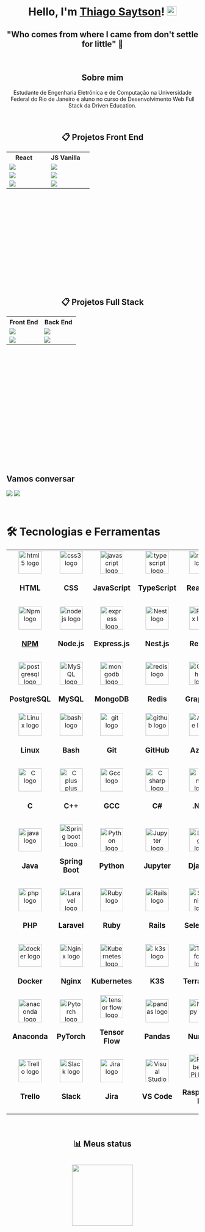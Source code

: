 <h1 align="center">Hello, I'm <a href="https://tsaytson.github.io/" target="_blank">Thiago Saytson</a>! <img src="https://media.giphy.com/media/hvRJCLFzcasrR4ia7z/giphy.gif" width="25px"></h1> 

<h2 align='center'> "Who comes from where I came from don't settle for little" 🚀</h2>
<br>

<h2 align='center'>Sobre mim</h2>
<p style="text-align:center; text-justify:inter-character">Estudante de Engenharia Eletrônica e de Computação na Universidade Federal do Rio de Janeiro e aluno no curso de Desenvolvimento Web Full Stack da Driven Education.
</p>

<br>

<div align="center">
 
 ## 📋 Projetos Front End

<table height="350px">
  <tbody >
    <tr>
      <th align="center" width="50%"> React <img src="https://user-images.githubusercontent.com/109693663/207225133-2a594a5a-56da-4b0c-91d8-8ad74eeacaab.png" width="13px"></th>
      <th align="center" width="50%">JS Vanilla <img src="https://user-images.githubusercontent.com/109693663/207225942-d775c6d2-1830-4054-b9d3-27ffdb9977dc.png" width="12px"></th>
    </tr>
   <tr>
         <td>
           <a href="https://github.com/TSaytson/projeto11-trackit"><img src="https://github-readme-stats.vercel.app/api/pin/?username=TSaytson&repo=projeto11-trackit&title_color=7A7ADB&icon_color=2234AE&text_color=D3D3D3&bg_color=0,000000,130F60"></a>
         </td>
         <td>
            <a href="https://github.com/TSaytson/projeto04-parrotscardgame"><img src="https://github-readme-stats.vercel.app/api/pin/?username=TSaytson&repo=projeto04-parrotscardgame&title_color=7A7ADB&icon_color=2234AE&text_color=D3D3D3&bg_color=0,000000,130F60"></a>
         </td>
   </tr>
    <tr>
         <td>
           <a href="https://github.com/TSaytson/projeto10-cineflex"><img src="https://github-readme-stats.vercel.app/api/pin/?username=TSaytson&repo=projeto10-cineflex&title_color=7A7ADB&icon_color=2234AE&text_color=D3D3D3&bg_color=0,000000,130F60"></a>
         </td>
         <td>
            <a href="https://github.com/TSaytson/projeto03-driveneats"><img src="https://github-readme-stats.vercel.app/api/pin/?username=TSaytson&repo=projeto03-driveneats&title_color=7A7ADB&icon_color=2234AE&text_color=D3D3D3&bg_color=0,000000,130F60"></a>
         </td>
   </tr>
   <tr>
         <td>
           <a href="https://github.com/TSaytson/projeto08-jogodaforca"><img src="https://github-readme-stats.vercel.app/api/pin/?username=TSaytson&repo=projeto08-jogodaforca&title_color=7A7ADB&icon_color=2234AE&text_color=D3D3D3&bg_color=0,000000,130F60"></a>
         </td>
         <td>
             <a href="https://github.com/TSaytson/projeto06-buzzquizz"><img src="https://github-readme-stats.vercel.app/api/pin/?username=TSaytson&repo=projeto06-buzzquizz&title_color=7A7ADB&icon_color=2234AE&text_color=D3D3D3&bg_color=0,000000,130F60"></a>
         </td>
    </tr>
  </tbody>
</table>

 ## 📋 Projetos Full Stack
 <table height="350px">
  <tbody >
    <tr>
      <th align="center" width="50%">Front End </th>
      <th align="center" width="50%">Back End </th>
    </tr>
   <tr>
         <td>
           <a href="https://github.com/TSaytson/projeto14-mywallet-front"><img src="https://github-readme-stats.vercel.app/api/pin/?username=TSaytson&repo=projeto14-mywallet-front&title_color=7A7ADB&icon_color=2234AE&text_color=D3D3D3&bg_color=0,000000,130F60"></a>
         </td>
         <td>
            <a href="https://github.com/TSaytson/projeto14-mywallet-back"><img src="https://github-readme-stats.vercel.app/api/pin/?username=TSaytson&repo=projeto14-mywallet-back&title_color=7A7ADB&icon_color=2234AE&text_color=D3D3D3&bg_color=0,000000,130F60"></a>
         </td>
   </tr>
    <tr>
         <td>
           <a href="https://github.com/TSaytson/linkr-front"><img src="https://github-readme-stats.vercel.app/api/pin/?username=TSaytson&repo=linkr-front&title_color=7A7ADB&icon_color=2234AE&text_color=D3D3D3&bg_color=0,000000,130F60"></a>
         </td>
         <td>
            <a href="https://github.com/TSaytson/linkr-back"><img src="https://github-readme-stats.vercel.app/api/pin/?username=TSaytson&repo=linkr-back&title_color=7A7ADB&icon_color=2234AE&text_color=D3D3D3&bg_color=0,000000,130F60"></a>
         </td>
   </tr>
  </tbody>
 </table>
</div>
&nbsp;

## Vamos conversar
[<img  src="https://img.shields.io/badge/LinkedIn-0077B5?style=for-the-badge&logo=linkedin&logoColor=white" />][linkedin]
[<img  src="https://img.shields.io/badge/Gmail-D14836?style=for-the-badge&logo=gmail&logoColor=white" />][gmail]

&nbsp;

# 🛠  Tecnologias e Ferramentas

 <table width='80%'>
    <tbody>
      <tr id='Front' align='center'>
        <td>
          <img src="https://cdn.jsdelivr.net/gh/devicons/devicon/icons/html5/html5-original.svg" height="60" alt="html5 logo"  />
          <h3> HTML</h3>
        </td>
        <td>
          <img src="https://cdn.jsdelivr.net/gh/devicons/devicon/icons/css3/css3-original.svg" height="60" alt="css3 logo"  />
          <h3> CSS </h3>
        </td>
        <td>
          <img src="https://cdn.jsdelivr.net/gh/devicons/devicon/icons/javascript/javascript-original.svg" height="60" alt="javascript logo"/>
          <h3> JavaScript</h3>
        </td>
        <td>
          <img src="https://cdn.jsdelivr.net/gh/devicons/devicon/icons/typescript/typescript-original.svg" height="60" alt="typescript logo"/>
          <h3>TypeScript</h3>
        </td>
        <td>
          <img src="https://cdn.jsdelivr.net/gh/devicons/devicon/icons/react/react-original.svg" height="60" alt="react logo"/>
          <h3>React.js</h3>
        </td>
        <td>
          <img src='https://cdn.jsdelivr.net/gh/devicons/devicon/icons/nextjs/nextjs-original.svg'
          height='60' alt='Next logo'>
          <h3> Next.js</h3>
        </td>
      </tr>      
      <tr id='Back' align='center'>
        <td>
          <a href='https://www.npmjs.com/' target='blank'>
            <img src='https://cdn.jsdelivr.net/gh/devicons/devicon/icons/npm/npm-original-wordmark.svg'
            height='60' alt='Npm logo'>
            <h3> NPM </h3>
          </a>
        </td>
        <td>
          <img src="https://cdn.jsdelivr.net/gh/devicons/devicon/icons/nodejs/nodejs-original.svg" height="60" alt="nodejs logo"  />
          <h3> Node.js </h3>
        </td>
        <td>
          <img src="https://skillicons.dev/icons?i=express" height="60" alt="express logo"  />
          <h3> Express.js </h3>
        </td>
        <td>
          <img src='https://cdn.jsdelivr.net/gh/devicons/devicon/icons/nestjs/nestjs-plain.svg'
          height='60' alt='Nest logo'>
          <h3> Nest.js </h3>
        </td>
        <td>
          <img src='https://cdn.jsdelivr.net/gh/devicons/devicon/icons/redux/redux-original.svg'
          height='60' alt='Redux logo'>
          <h3> Redux </h3>
        </td>
        <td>
          <img src='https://cdn.jsdelivr.net/gh/devicons/devicon/icons/tailwindcss/tailwindcss-plain.svg'
          height='60' alt='Tailwind logo'>
          <h3> Tailwind CSS </h3>
        </td>
      </tr>
      <tr id='DB&Test' align='center'>
      <td>
          <img src="https://cdn.jsdelivr.net/gh/devicons/devicon/icons/postgresql/postgresql-original.svg" height="60" alt="postgresql logo"  />
          <h3> PostgreSQL </h3>
        </td>
        <td>
          <img src='https://cdn.jsdelivr.net/gh/devicons/devicon/icons/mysql/mysql-original.svg'
          height='60' alt='MySQL logo'>
          <h3> MySQL </h3>
        </td>
        <td>
          <img src="https://cdn.jsdelivr.net/gh/devicons/devicon/icons/mongodb/mongodb-original.svg" height="60" alt="mongodb logo"  />
          <h3> MongoDB </h3>
        </td>
        <td>
          <img src="https://cdn.jsdelivr.net/gh/devicons/devicon/icons/redis/redis-original.svg" height="60" alt="redis logo"  />
          <h3> Redis </h3>
        </td>
        <td>
          <img src='https://cdn.jsdelivr.net/gh/devicons/devicon/icons/graphql/graphql-plain-wordmark.svg'
          height='60' alt='GraphQL logo'/>
          <h3> GraphQL</h3>
        </td>
        <td>
          <img src="https://cdn.jsdelivr.net/gh/devicons/devicon/icons/jest/jest-plain.svg" height="60" alt="jest logo"  />
          <h3>Jest</h3>
        </td>
      </tr>
      <tr id='CMD' align='center'>
        <td>
          <img src='https://cdn.jsdelivr.net/gh/devicons/devicon/icons/linux/linux-original.svg'
          height='60' alt='Linux logo'>
          <h3> Linux </h3>
        </td>
        <td>
          <img src="https://cdn.simpleicons.org/gnubash/4EAA25" height="60" alt="bash logo"  />
          <h3> Bash </h3>
        </td>
        <td>
          <img src="https://cdn.jsdelivr.net/gh/devicons/devicon/icons/git/git-original.svg" height="60" alt="git logo"  />
          <h3> Git </h3>
        </td>
        <td>
          <img src="https://skillicons.dev/icons?i=github" height="60" alt="github logo"  />
          <h3> GitHub </h3>
        </td>
        <td>
          <img src="https://cdn.jsdelivr.net/gh/devicons/devicon/icons/azure/azure-original.svg"  height="60" alt="Azure logo"/>
          <h3> Azure </h3>
        </td>
        <td>
          <img src="https://cdn.jsdelivr.net/gh/devicons/devicon/icons/amazonwebservices/amazonwebservices-original.svg" height="60" alt="amazonwebservices logo"  />
          <h3> AWS </h3>
        </td>
      </tr>
      <tr id='C, C++, C#' align='center'>
      <td>
          <img src='https://cdn.jsdelivr.net/gh/devicons/devicon/icons/c/c-original.svg'
          height='60' alt='C logo'>
          <h3>C</h3>
        </td>
        <td>
          <img src="https://cdn.jsdelivr.net/gh/devicons/devicon/icons/cplusplus/cplusplus-original.svg" height="60" alt="C plus plus logo"  />
          <h3> C++ </h3>
        </td>
        <td>
          <img src='https://cdn.jsdelivr.net/gh/devicons/devicon/icons/gcc/gcc-original.svg'
          height='60' alt='Gcc logo'/>
          <h3> GCC </h3>
        </td>
        <td>
          <img src="https://cdn.jsdelivr.net/gh/devicons/devicon/icons/csharp/csharp-original.svg" height="60" alt="C sharp logo"  />
          <h3> C# </h3>
        </td>
        <td>
          <img src='https://cdn.jsdelivr.net/gh/devicons/devicon/icons/dot-net/dot-net-original.svg' height='60' alt='dot net logo'>
          <h3>.NET</h3>
        </td>
        <td>
          <img src='https://cdn.jsdelivr.net/gh/devicons/devicon/icons/dotnetcore/dotnetcore-original.svg'
          height='60' alt='Dot net core logo'/>
          <h3>.NET Core</h3>
        </td>
      </tr>
      <tr id='Python' align='center'>
        <td>
          <img src="https://cdn.jsdelivr.net/gh/devicons/devicon/icons/java/java-original.svg"
          height='60' alt='java logo' />
          <h3>Java</h3>
        </td>
        <td>
          <img src="https://cdn.jsdelivr.net/gh/devicons/devicon/icons/spring/spring-original.svg" 
          height='60' alt='Spring boot logo'/>
          <h3>Spring Boot</h3>
        </td>
        <td>
          <img src='https://cdn.jsdelivr.net/gh/devicons/devicon/icons/python/python-original-wordmark.svg'
          height='60' alt='Python logo'>
          <h3> Python </h3>
        </td>
        <td>
          <img src="https://cdn.jsdelivr.net/gh/devicons/devicon/icons/jupyter/jupyter-original-wordmark.svg" height='60' alt='Jupyter logo'>
          <h3>Jupyter</h3>
        </td>
        <td>
          <img src='https://cdn.jsdelivr.net/gh/devicons/devicon/icons/django/django-plain.svg'
          height='60' alt='Django logo' />
          <h3> Django </h3>
        </td>
        <td>
          <img src="https://cdn.jsdelivr.net/gh/devicons/devicon/icons/flask/flask-original.svg"
          height='60' alt='Flask logo'/>
          <h3> Flask</h3>
        </td>
      </tr>
      <tr id='PHP & Ruby' align='center'>
        <td>
          <img src='https://cdn.jsdelivr.net/gh/devicons/devicon/icons/php/php-original.svg'
          height='60' alt='php logo'>
          <h3> PHP </h3>
        </td>
        <td>
          <img src='https://cdn.jsdelivr.net/gh/devicons/devicon/icons/laravel/laravel-plain-wordmark.svg'
          height='60' alt='Laravel logo'>
          <h3> Laravel </h3>
        </td>
        <td>
          <img src='https://cdn.jsdelivr.net/gh/devicons/devicon/icons/ruby/ruby-original.svg'
          height='60' alt='Ruby logo'>
          <h3> Ruby </h3>
        </td>
        <td>
          <img src='https://cdn.jsdelivr.net/gh/devicons/devicon/icons/rails/rails-original-wordmark.svg'
          height='60' alt='Rails logo'>
          <h3>Rails</h3>
        </td>
        <td>
          <img src='https://cdn.jsdelivr.net/gh/devicons/devicon/icons/selenium/selenium-original.svg'
          height='60' alt='Selenium logo'>
          <h3> Selenium </h3>
        </td>
        <td>
            <img src="https://cdn.jsdelivr.net/gh/devicons/devicon/icons/apachekafka/apachekafka-original.svg" height='60'/>
            <h3>Apache Kafka</h3>
        </td>
      </tr>
      <tr id='DevOps' align='center'>
        <td>
          <img src="https://cdn.jsdelivr.net/gh/devicons/devicon/icons/docker/docker-original.svg" height="60" alt="docker logo"  />
          <h3> Docker </h3>
        </td>
        <td>
          <img src='https://cdn.jsdelivr.net/gh/devicons/devicon/icons/nginx/nginx-original.svg'
          height='60' alt='Nginx logo'>
          <h3> Nginx </h3>
        </td>
        <td>
          <img src='https://cdn.jsdelivr.net/gh/devicons/devicon/icons/kubernetes/kubernetes-plain.svg'
          height='60' alt='Kubernetes logo'>
          <h3> Kubernetes </h3>
        </td>
        <td>
          <img src='https://cdn.jsdelivr.net/gh/devicons/devicon/icons/k3s/k3s-original.svg'
          height='60' alt='k3s logo'>
          <h3> K3S </h3>
        </td>
        <td>
          <img src='https://cdn.jsdelivr.net/gh/devicons/devicon/icons/terraform/terraform-original.svg'
          height='60' alt='Terraform logo'>
          <h3> Terraform </h3>
        </td>
        <td>
          <img src='https://cdn.jsdelivr.net/gh/devicons/devicon/icons/ansible/ansible-original.svg'
          height='60' alt='ansible logo'>
          <h3>Ansible</h3>
        </td>
      </tr>
      <tr id='DataScience' align='center'>
        <td>
          <img src='https://cdn.jsdelivr.net/gh/devicons/devicon/icons/anaconda/anaconda-original.svg'
          height='60' alt='anaconda logo'>
          <h3>Anaconda </h3>
        </td>
        <td>
          <img src='https://cdn.jsdelivr.net/gh/devicons/devicon/icons/pytorch/pytorch-original.svg'
          height='60' alt='Pytorch logo'>
          <h3>PyTorch</h3>
        <td>
          <img src='https://cdn.jsdelivr.net/gh/devicons/devicon/icons/tensorflow/tensorflow-original.svg'
          height='60' alt='tensor flow logo'>
          <h3> Tensor Flow</h3>
        </td>
        <td>
          <img src='https://cdn.jsdelivr.net/gh/devicons/devicon/icons/pandas/pandas-original.svg' height='60' alt='pandas logo'>
          <h3>Pandas </h3>
        </td>
        <td>
          <img src='https://cdn.jsdelivr.net/gh/devicons/devicon/icons/numpy/numpy-original.svg'
          height='60' alt='Numpy logo'>
          <h3>NumPy</h3>
        </td>
      <tr id='Tools' align='center'>
        <td>
          <img src='https://cdn.jsdelivr.net/gh/devicons/devicon/icons/trello/trello-plain.svg'
          height='60' alt='Trello logo'>
          <h3> Trello </h3>
        </td>
        <td>
          <img src='https://cdn.jsdelivr.net/gh/devicons/devicon/icons/slack/slack-original.svg'
          height='60' alt='Slack logo'>
          <h3> Slack </h3>
        </td>
        <td>
          <img src='https://cdn.jsdelivr.net/gh/devicons/devicon/icons/jira/jira-original.svg'
          height='60' alt='Jira logo'>
          <h3> Jira </h3>
        </td>
        <td>
          <img src='https://cdn.jsdelivr.net/gh/devicons/devicon/icons/vscode/vscode-original.svg'
          height='60' alt='Visual Studio Code logo'>
          <h3>VS Code </h3>
        </td>
        <td>
          <img src='https://cdn.jsdelivr.net/gh/devicons/devicon/icons/raspberrypi/raspberrypi-original.svg'
          height='60' alt='Raspberry Pi logo'>
          <h3> Raspberry Pi</h3>
        </td>
      </tr>
      <!-- <tr align='center'>
        <td>
          <img src=''
          height='60' alt=''>
          <h3> </h3>
        </td>
      </tr> -->
    </tbody>
  </table>


&nbsp;

<div align="center">
 
## 📊 Meus status
 
 </div>
&nbsp;
<div align="center">
  <a href="https://github.com/TSaytson">
  <img height="160vh"src="https://github-readme-stats.vercel.app/api/top-langs?username=TSaytson&layout=compact&show_icons=true&line_height=10&title_color=7A7ADB&icon_color=2234AE&text_color=D3D3D3&bg_color=0,000000,130F60" alt=""/>
</div>

    
[linkedin]: https://www.linkedin.com/in/thiago-saytson/
[gmail]:mailto:thiagosaytson@poli.ufrj.br

